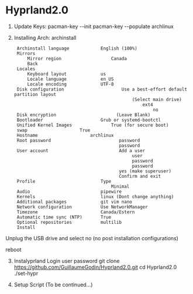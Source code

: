 # Hyprland2.0

1) Update Keys:
    pacman-key --init
    pacman-key --populate archlinux

2) Installing Arch:
    archinstall

        Archinstall language			English (100%)
        Mirrors
            Mirror region	                Canada
            Back				
        Locales
            Keyboard layout		        us
            Locale language		        en_US
            Locale encoding		        UTF-8
        Disk configuration                      Use a best-effort default partition layout
                                                    (Select main drive)
                                                        ext4
                                                            no
        Disk encryption                       (Leave Blank)
        Bootloader		                Grub or systemd-bootctl
        Unified Kernel Images		        True (for secure boot)
        swap					True
        Hostname			        archlinux
        Root password                          password
                                               password
        User account                           Add a user
                                                    user
                                                    password
                                                    password
                                               yes (make superuser)
                                               Confirm and exit
        Profile                         Type
                                            Minimal
        Audio                           pipewire
        Kernels				            linux (Dont change anything)
        Additional packages             git vim nano
        Network configuration           Use NetworkManager
        Timezone                        Canada/Estern
        Automatic time sync (NTP)		True
        Optional repositories           multilib
        Install

Unplug the USB drive and select no (no post installation configurations)

reboot

3) Instalyprland
    Login                               user
                                        password
    git clone https://github.com/GuillaumeGodin/Hyprland2.0.git
    cd Hyprland2.0
    ./set-hypr

4) Setup Script
    (To be continued...)
